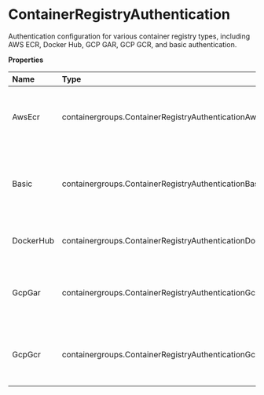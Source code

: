 # ContainerRegistryAuthentication

Authentication configuration for various container registry types, including AWS ECR, Docker Hub, GCP GAR, GCP GCR, and basic authentication.

**Properties**

| Name      | Type                                                     | Required | Description                                                                 |
| :-------- | :------------------------------------------------------- | :------- | :-------------------------------------------------------------------------- |
| AwsEcr    | containergroups.ContainerRegistryAuthenticationAwsEcr    | ❌       | Authentication details for AWS Elastic Container Registry (ECR)             |
| Basic     | containergroups.ContainerRegistryAuthenticationBasic     | ❌       | Basic username and password authentication for generic container registries |
| DockerHub | containergroups.ContainerRegistryAuthenticationDockerHub | ❌       | Authentication details for Docker Hub registry                              |
| GcpGar    | containergroups.ContainerRegistryAuthenticationGcpGar    | ❌       | Authentication details for Google Artifact Registry (GAR)                   |
| GcpGcr    | containergroups.ContainerRegistryAuthenticationGcpGcr    | ❌       | Authentication details for Google Container Registry (GCR)                  |

